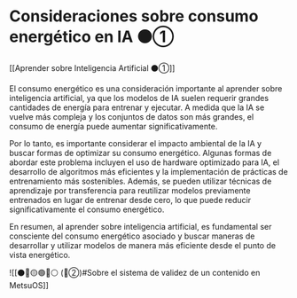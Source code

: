 # Consideraciones sobre consumo energético en IA  ⚫①

[[Aprender sobre Inteligencia Artificial ⚫①]]

El consumo energético es una consideración importante al aprender sobre inteligencia artificial, ya que los modelos de IA suelen requerir grandes cantidades de energía para entrenar y ejecutar. A medida que la IA se vuelve más compleja y los conjuntos de datos son más grandes, el consumo de energía puede aumentar significativamente. 

Por lo tanto, es importante considerar el impacto ambiental de la IA y buscar formas de optimizar su consumo energético. Algunas formas de abordar este problema incluyen el uso de hardware optimizado para IA, el desarrollo de algoritmos más eficientes y la implementación de prácticas de entrenamiento más sostenibles. Además, se pueden utilizar técnicas de aprendizaje por transferencia para reutilizar modelos previamente entrenados en lugar de entrenar desde cero, lo que puede reducir significativamente el consumo energético. 

En resumen, al aprender sobre inteligencia artificial, es fundamental ser consciente del consumo energético asociado y buscar maneras de desarrollar y utilizar modelos de manera más eficiente desde el punto de vista energético.

![[⚫🔴🟡🟢🔵⚪ (🔴②)#Sobre el sistema de validez de un contenido en MetsuOS]]
